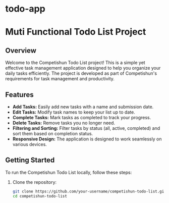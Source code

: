 # todo-app
# Muti Functional Todo List Project

## Overview

Welcome to the Competishun Todo List project! This is a simple yet effective task management application designed to help you organize your daily tasks efficiently. The project is developed as part of Competishun's requirements for task management and productivity.

## Features

- **Add Tasks:** Easily add new tasks with a name and submission date.
- **Edit Tasks:** Modify task names to keep your list up to date.
- **Complete Tasks:** Mark tasks as completed to track your progress.
- **Delete Tasks:** Remove tasks you no longer need.
- **Filtering and Sorting:** Filter tasks by status (all, active, completed) and sort them based on completion status.
- **Responsive Design:** The application is designed to work seamlessly on various devices.

## Getting Started

To run the Competishun Todo List locally, follow these steps:

1. Clone the repository:

   ```bash
   git clone https://github.com/your-username/competishun-todo-list.git
   cd competishun-todo-list
